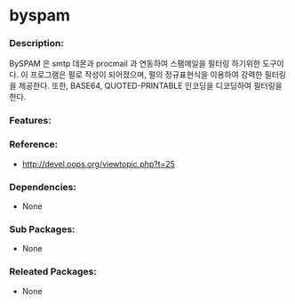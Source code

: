 # byspam

### Description:

BySPAM 은 smtp 데몬과 procmail 과 연동하여 스팸메일을 필터링 하기위한 도구이다. 이 프로그램은 펄로 작성이 되어졌으며, 펄의 정규표현식을 이용하여 강력한 필터링을 제공한다. 또한, BASE64, QUOTED-PRINTABLE 인코딩을 디코딩하여 필터링을 한다.

### Features:

### Reference:
* http://devel.oops.org/viewtopic.php?t=25

### Dependencies:
* None

### Sub Packages:
* None

### Releated Packages:
* None